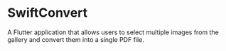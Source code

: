 # SwiftConvert
A Flutter application that allows users to select multiple images from the gallery and convert them into a single PDF file.
